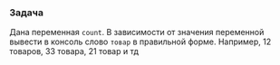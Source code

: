 ### Задача 
Дана переменная `count`. В зависимости от значения переменной
вывести в консоль слово `товар` в правильной форме.
Например, 12 товаров, 33 товара, 21 товар и тд